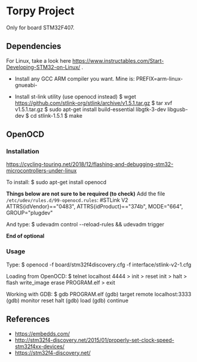 # Torpy Project

Only for board STM32F407.

## Dependencies

For Linux, take a look here https://www.instructables.com/Start-Developing-STM32-on-Linux/ .

* Install any GCC ARM compiler you want. Mine is:
	PREFIX=arm-linux-gnueabi-

* Install st-link utility (use openocd instead)
	$ wget https://github.com/stlink-org/stlink/archive/v1.5.1.tar.gz
	$ tar xvf v1.5.1.tar.gz
	$ sudo apt-get install build-essential libgtk-3-dev libgusb-dev
	$ cd stlink-1.5.1
	$ make



## OpenOCD

### Installation

https://cycling-touring.net/2018/12/flashing-and-debugging-stm32-microcontrollers-under-linux

To install:
	$ sudo apt-get install openocd

**Things below are not sure to be required (to check)**
Add the file `/etc/udev/rules.d/99-openocd.rules`:
#STLink V2
ATTRS{idVendor}=="0483", ATTRS{idProduct}=="374b", MODE="664", GROUP="plugdev"

And type:
	$ udevadm control --reload-rules && udevadm trigger

**End of optional**


### Usage

Type:
	$ openocd -f board/stm32f4discovery.cfg -f interface/stlink-v2-1.cfg

Loading from OpenOCD:
	$ telnet localhost 4444
	> init
	> reset init
	> halt
	> flash write_image erase PROGRAM.elf
	> exit

Working with GDB:
	$ gdb PROGRAM.elf
	(gdb) target remote localhost:3333
	(gdb) monitor reset halt
	(gdb) load
	(gdb) continue


## References

* https://embedds.com/
* http://stm32f4-discovery.net/2015/01/properly-set-clock-speed-stm32f4xx-devices/
* https://stm32f4-discovery.net/



